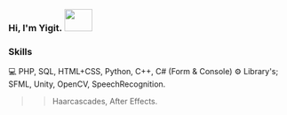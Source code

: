 ### Hi, I'm Yigit. <img src="https://media.tenor.com/images/486428053d6e3f90a4b2251ee5f82f56/tenor.gif" height="40" width="50" style="margin: 1px"> 

### Skills
💻 PHP, SQL, HTML+CSS, Python, C++, C# (Form & Console)
⚙️ Library's; SFML, Unity, OpenCV, SpeechRecognition.
>> Haarcascades, After Effects.


